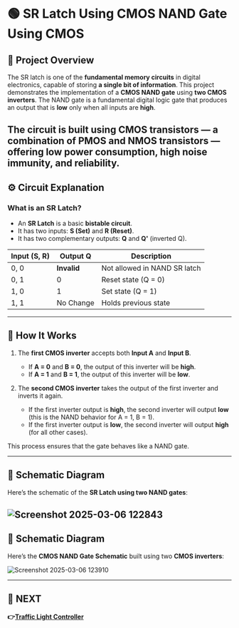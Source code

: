 # 🟢 SR Latch Using  CMOS NAND Gate Using CMOS

## 📜 Project Overview


The SR latch is one of the **fundamental memory circuits** in digital electronics, capable of storing **a single bit of information**.
This project demonstrates the implementation of a **CMOS NAND gate** using **two CMOS inverters**. The NAND gate is a fundamental digital logic gate that produces an output that is **low** only when all inputs are **high**.

The circuit is built using **CMOS transistors** — a combination of **PMOS** and **NMOS** transistors — offering low power consumption, high noise immunity, and reliability.
---

## ⚙️ Circuit Explanation

### What is an SR Latch?
- An **SR Latch** is a basic **bistable circuit**.
- It has two inputs: **S (Set)** and **R (Reset)**.
- It has two complementary outputs: **Q** and **Q'** (inverted Q).

| Input (S, R) | Output Q | Description |
|--|--|--|
| 0, 0 | **Invalid** | Not allowed in NAND SR latch |
| 0, 1 | 0 | Reset state (Q = 0) |
| 1, 0 | 1 | Set state (Q = 1) |
| 1, 1 | No Change | Holds previous state |



---
## 🔎 How It Works

1. The **first CMOS inverter** accepts both **Input A** and **Input B**.
   - If **A = 0** and **B = 0**, the output of this inverter will be **high**.
   - If **A = 1** and **B = 1**, the output of this inverter will be **low**.

2. The **second CMOS inverter** takes the output of the first inverter and inverts it again.
   - If the first inverter output is **high**, the second inverter will output **low** (this is the NAND behavior for A = 1, B = 1).
   - If the first inverter output is **low**, the second inverter will output **high** (for all other cases).

This process ensures that the gate behaves like a NAND gate.

---

## 📐 Schematic Diagram



Here’s the schematic of the **SR Latch using two NAND gates**:

![Screenshot 2025-03-06 122843](https://github.com/user-attachments/assets/65a04db7-b950-4bea-b0c8-5ac12852605d)
---



## 📐 Schematic Diagram

Here’s the **CMOS NAND Gate Schematic** built using two **CMOS inverters**:


![Screenshot 2025-03-06 123910](https://github.com/user-attachments/assets/d29167bb-12b4-4efa-81bf-569612b317fc)

---


## 🔹 NEXT  
**👉[Traffic Light Controller](../../HDL/Traffic_Light_Controller)**




